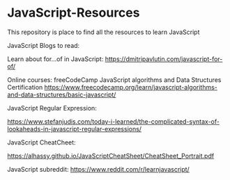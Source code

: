 # JavaScript-Resources
This repository is place to find all the resources to learn JavaScript

JavaScript Blogs to read:

Learn about for...of in JavaScript:
https://dmitripavlutin.com/javascript-for-of/

Online courses:
freeCodeCamp JavaScript algorithms and Data Structures Certification
https://www.freecodecamp.org/learn/javascript-algorithms-and-data-structures/basic-javascript/

JavaScript Regular Expression:

https://www.stefanjudis.com/today-i-learned/the-complicated-syntax-of-lookaheads-in-javascript-regular-expressions/

JavaScript CheatCheet:

https://alhassy.github.io/JavaScriptCheatSheet/CheatSheet_Portrait.pdf

JavaScript subreddit:
https://www.reddit.com/r/learnjavascript/

